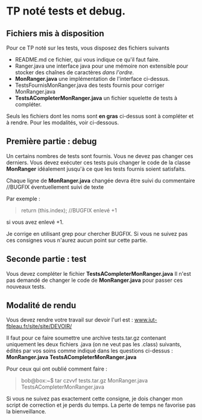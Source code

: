 # TP noté tests et debug.

## Fichiers mis à disposition
Pour ce TP noté sur les tests, vous disposez des fichiers suivants

+ README.md                          ce fichier, qui vous indique ce qu'il faut faire.
+ Ranger.java                        une interface java pour une mémoire non extensible pour stocker des chaînes de caractères *dans l'ordre*.
+ **MonRanger.java**                 une implémentation de l'interface ci-dessus.
+ TestsFournisMonRanger.java         des tests fournis pour corriger MonRanger.java
+ **TestsACompleterMonRanger.java**  un fichier squelette de tests à compléter.

Seuls les fichiers dont les noms sont **en gras** ci-dessus sont à compléter et à rendre.
Pour les modalités, voir ci-dessous.

## Première partie : debug ##
Un certains nombres de tests sont fournis. Vous ne devez pas changer ces derniers.
Vous devez exécuter ces tests puis changer le code de la classe **MonRanger** idéalement jusqu'à ce que les tests fournis soient satisfaits.

Chaque ligne de **MonRanger.java** changée devra être suivi du commentaire //BUGFIX éventuellement suivi de texte

Par exemple : 
> return (this.index); //BUGFIX enlevé +1

si vous avez enlevé +1.

Je corrige en utilisant grep pour chercher BUGFIX. 
Si vous ne suivez pas ces consignes vous n'aurez aucun point sur cette partie.

## Seconde partie : test ##
Vous devez compléter le fichier **TestsACompleterMonRanger.java**
Il n'est pas demandé de changer le code de **MonRanger.java** pour passer ces nouveaux tests.

## Modalité de rendu ##
Vous devez rendre votre travail sur devoir
l'url est :
www.iut-fbleau.fr/site/site/DEVOIR/

Il faut pour ce faire soumettre une archive tests.tar.gz contenant uniquement les deux fichiers .java (on ne veut pas les .class) suivants, édités par vos soins comme indiqué dans les questions ci-dessus :
**MonRanger.java**
**TestsACompleterMonRanger.java**

Pour ceux qui ont oublié comment faire :

> bob@box:~$ tar czvvf tests.tar.gz MonRanger.java TestsACompleterMonRanger.java 

Si vous ne suivez pas exactement cette consigne, je dois changer mon script de correction et je perds du temps.
La perte de temps ne favorise pas la bienveillance.

